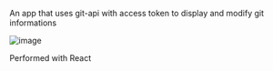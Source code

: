 An app that uses git-api with access token to display and modify git informations

![image](https://user-images.githubusercontent.com/92527847/230604788-b60ffb2c-5e2c-4379-a0ea-a7cd76964312.png)

Performed with React
